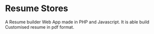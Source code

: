 <h1> Resume Stores </h1>
   A Resume builder Web App made in PHP and Javascript. It is able build Customised resume in pdf format.
